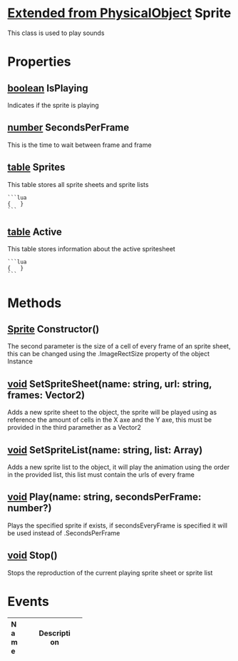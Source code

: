 # [Extended from PhysicalObject](PhysicalObject.md) Sprite 
This class is used to play sounds
	 
# Properties

## [boolean](boolean.md) IsPlaying
Indicates if the sprite is playing
		
## [number](number.md) SecondsPerFrame
This is the time to wait between frame and frame
		
## [table](table.md) Sprites 
This table stores all sprite sheets and sprite lists 
		 
	```lua 
	{ 	} 
	```
## [table](table.md) Active 
This table stores information about the active spritesheet
 
	```lua 
	{ 	} 
	```


# Methods

## [Sprite](Sprite.md) Constructor() 
 The second parameter is the size of a cell of every frame of an sprite sheet, this can be changed using the .ImageRectSize property of the object Instance 
	
## [void](https://create.roblox.com/docs/scripting/luau/nil) SetSpriteSheet(name: string, url: string, frames: Vector2) 
 Adds a new sprite sheet to the object, the sprite will be played using as reference the amount of cells in the X axe and the Y axe, this must be provided in the third paramether as a Vector2
	
## [void](https://create.roblox.com/docs/scripting/luau/nil) SetSpriteList(name: string, list: Array<string>) 
 Adds a new sprite list to the object, it will play the animation using the order in the provided list, this list must contain the urls of every frame
	
## [void](https://create.roblox.com/docs/scripting/luau/nil) Play(name: string, secondsPerFrame: number?) 
 Plays the specified sprite if exists, if secondsEveryFrame is specified it will be used instead of .SecondsPerFrame
	
## [void](https://create.roblox.com/docs/scripting/luau/nil) Stop() 
 Stops the reproduction of the current playing sprite sheet or sprite list
	

# Events
|<div style="width:20%; max-size: 20%">Name</div>|<div style="width:80%; max-size: 80%">Description</div>|
|---|---|



